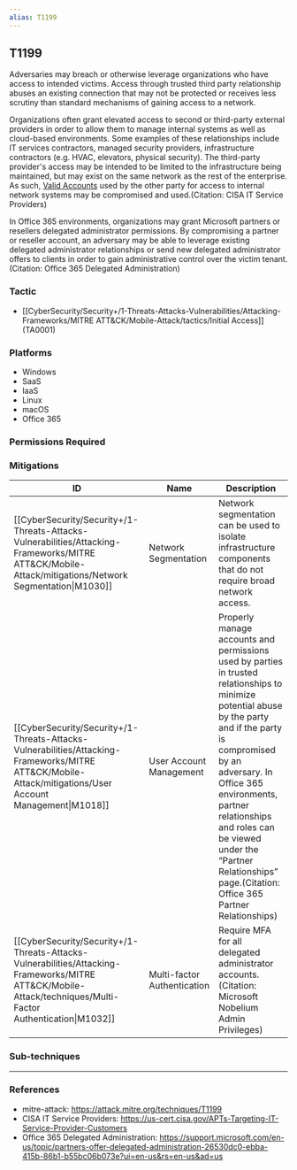 ```yaml
---
alias: T1199
---
```


## T1199

Adversaries may breach or otherwise leverage organizations who have access to intended victims. Access through trusted third party relationship abuses an existing connection that may not be protected or receives less scrutiny than standard mechanisms of gaining access to a network.

Organizations often grant elevated access to second or third-party external providers in order to allow them to manage internal systems as well as cloud-based environments. Some examples of these relationships include IT services contractors, managed security providers, infrastructure contractors (e.g. HVAC, elevators, physical security). The third-party provider's access may be intended to be limited to the infrastructure being maintained, but may exist on the same network as the rest of the enterprise. As such, [Valid Accounts](https://attack.mitre.org/techniques/T1078) used by the other party for access to internal network systems may be compromised and used.(Citation: CISA IT Service Providers)

In Office 365 environments, organizations may grant Microsoft partners or resellers delegated administrator permissions. By compromising a partner or reseller account, an adversary may be able to leverage existing delegated administrator relationships or send new delegated administrator offers to clients in order to gain administrative control over the victim tenant.(Citation: Office 365 Delegated Administration)


### Tactic
- [[CyberSecurity/Security+/1-Threats-Attacks-Vulnerabilities/Attacking-Frameworks/MITRE ATT&CK/Mobile-Attack/tactics/Initial Access]] (TA0001)

### Platforms
- Windows
- SaaS
- IaaS
- Linux
- macOS
- Office 365

### Permissions Required

### Mitigations

| ID | Name | Description |
| --- | --- | --- |
| [[CyberSecurity/Security+/1-Threats-Attacks-Vulnerabilities/Attacking-Frameworks/MITRE ATT&CK/Mobile-Attack/mitigations/Network Segmentation\|M1030]] | Network Segmentation | Network segmentation can be used to isolate infrastructure components that do not require broad network access. |
| [[CyberSecurity/Security+/1-Threats-Attacks-Vulnerabilities/Attacking-Frameworks/MITRE ATT&CK/Mobile-Attack/mitigations/User Account Management\|M1018]] | User Account Management | Properly manage accounts and permissions used by parties in trusted relationships to minimize potential abuse by the party and if the party is compromised by an adversary. In Office 365 environments, partner relationships and roles can be viewed under the “Partner Relationships” page.(Citation: Office 365 Partner Relationships)<br /> |
| [[CyberSecurity/Security+/1-Threats-Attacks-Vulnerabilities/Attacking-Frameworks/MITRE ATT&CK/Mobile-Attack/techniques/Multi-Factor Authentication\|M1032]] | Multi-factor Authentication | Require MFA for all delegated administrator accounts.(Citation: Microsoft Nobelium Admin Privileges) |

### Sub-techniques


---
### References

- mitre-attack: https://attack.mitre.org/techniques/T1199
- CISA IT Service Providers: https://us-cert.cisa.gov/APTs-Targeting-IT-Service-Provider-Customers
- Office 365 Delegated Administration: https://support.microsoft.com/en-us/topic/partners-offer-delegated-administration-26530dc0-ebba-415b-86b1-b55bc06b073e?ui=en-us&rs=en-us&ad=us
